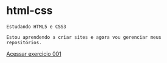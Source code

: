 # html-css
    Estudando HTML5 e CSS3

    Estou aprendendo a criar sites e agora vou gerenciar meus repositórios.

<a href="https://github.com/LucasNCosta/html-css/tree/main/exercicios/ex%20001/index.html">Acessar exercicio 001</a>